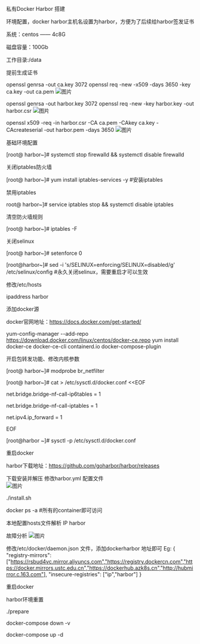 私有Docker Harbor 搭建

环境配置，docker harbor主机名设置为harbor，方便为了后续给harbor签发证书

系统：centos —— 4c8G

磁盘容量：100Gb

工作目录:/data

提前生成证书

openssl genrsa -out ca.key 3072
openssl req -new -x509 -days 3650 -key ca.key -out ca.pem
![图片](https://user-images.githubusercontent.com/85480356/177931824-3a41fa14-f098-4515-8b06-d4cedbeb1c03.png)

openssl genrsa -out harbor.key  3072
openssl req -new -key harbor.key -out harbor.csr
![图片](https://user-images.githubusercontent.com/85480356/177934387-0e3643fc-dbc7-4ce5-a0ad-1ee5f2669b3b.png)

openssl x509 -req -in harbor.csr -CA ca.pem -CAkey ca.key -CAcreateserial -out harbor.pem -days 3650
![图片](https://user-images.githubusercontent.com/85480356/177932028-ef0320b6-733c-4f80-b4bb-e52a04848332.png)


基础环境配置

[root@ harbor~]# systemctl stop firewalld && systemctl disable firewalld

关闭iptables防火墙

[root@ harbor~]# yum install iptables-services -y  #安装iptables

禁用iptables

root@ harbor~]# service iptables stop   && systemctl disable iptables

清空防火墙规则

[root@ harbor~]# iptables -F 

关闭selinux

[root@ harbor~]# setenforce 0

[root@harbor~]# sed -i 's/SELINUX=enforcing/SELINUX=disabled/g' /etc/selinux/config #永久关闭selinux，需要重启才可以生效

修改/etc/hosts

ipaddress harbor

添加docker源

docker官网地址：https://docs.docker.com/get-started/

yum-config-manager  --add-repo   https://download.docker.com/linux/centos/docker-ce.repo
yum install docker-ce docker-ce-cli containerd.io docker-compose-plugin
 
开启包转发功能、修改内核参数

[root@ harbor~]# modprobe br_netfilter

[root@ harbor~]# cat > /etc/sysctl.d/docker.conf <<EOF
                                                       
net.bridge.bridge-nf-call-ip6tables = 1
                                                       
net.bridge.bridge-nf-call-iptables = 1
                                                       
net.ipv4.ip_forward = 1
                                                       
EOF
                                                       
[root@harbor ~]# sysctl -p /etc/sysctl.d/docker.conf
                                                       
重启docker
                                                                                                             
harbor下载地址：https://github.com/goharbor/harbor/releases
                                                       
下载安装并解压
修改harbor.yml 配置文件                                                       
 ![图片](https://user-images.githubusercontent.com/85480356/177937175-a89152c7-fd03-412d-aa86-be5a8d93ef63.png)

./install.sh

docker ps -a #所有的container即可访问

本地配置hosts文件解析   IP harbor

故障分析
![图片](https://user-images.githubusercontent.com/85480356/177937624-316bc355-8b62-47e0-82b1-2968389be86c.png)

修改/etc/docker/daemon.json 文件，添加dockerharbor 地址即可
Eg:
{
"registry-mirrors": ["https://rsbud4vc.mirror.aliyuncs.com","https://registry.dockercn.com","https://docker.mirrors.ustc.edu.cn","https://dockerhub.azk8s.cn","http://hubmirror.c.163.com"],
"insecure-registries": ["ip","harbor"]
}
  
重启docker

harbor环境重置

./prepare
                                                       
docker-compose down -v
                                                       
docker-compose  up -d
                                                       

                                                     
                                                       
                                                       
